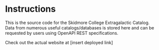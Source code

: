 # Instructions

This is the source code for the Skidmore College Extragalactic Catalog. Data from numerous useful catalogs/databases is stored here and can be requested by users using OpenAPI REST specifications.  

Check out the actual website at [insert deployed link]


